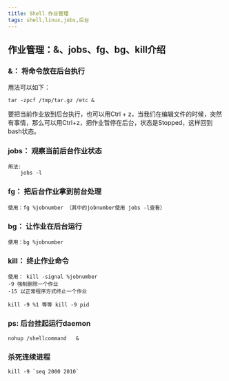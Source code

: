 ```yaml
---
title: Shell 作业管理
tags: shell,linux,jobs,后台
---
```


## 作业管理：&、jobs、fg、bg、kill介绍

### &： 将命令放在后台执行
用法可以如下：

	tar -zpcf /tmp/tar.gz /etc &

要把当前作业放到后台执行，也可以用Ctrl + z，当我们在编辑文件的时候，突然有事情，那么可以用Ctrl+z，把作业暂停在后台，状态是Stopped，这样回到bash状态。

### jobs： 观察当前后台作业状态
	用法:
		jobs -l

### fg： 把后台作业拿到前台处理
	使用：fg %jobnumber （其中的jobnumber使用 jobs -l查看）

### bg： 让作业在后台运行
	使用：bg %jobnumber


### kill： 终止作业命令
	使用： kill -signal %jobnumber
	-9 强制删除一个作业
	-15 以正常程序方式终止一个作业

	kill -9 %1 等等 kill -9 pid


### ps:  后台挂起运行daemon

	nohup /shellcommand   &


### 杀死连续进程

	kill -9 `seq 2000 2010`
